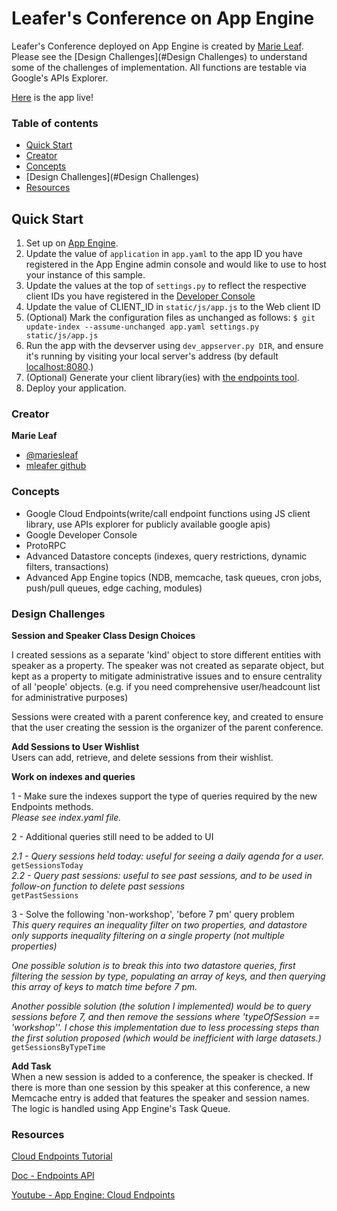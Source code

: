 # Leafer's Conference on App Engine

Leafer's Conference deployed on App Engine is created by [Marie Leaf](https://twitter.com/mariesleaf). Please see the [Design Challenges](#Design Challenges) to understand some of the challenges of implementation. All functions are testable via Google's APIs Explorer.

[Here](conference-app-1144.appspot.com) is the app live!


### Table of contents

* [Quick Start](#quick-start)
* [Creator](#creator)
* [Concepts](#concepts)
* [Design Challenges](#Design Challenges)
* [Resources](#Resources)


## Quick Start
1. Set up on [App Engine](https://developers.google.com/appengine).
2. Update the value of `application` in `app.yaml` to the app ID you
   have registered in the App Engine admin console and would like to use to host your instance of this sample.
3. Update the values at the top of `settings.py` to
   reflect the respective client IDs you have registered in the
   [Developer Console](https://console.developers.google.com/)
4. Update the value of CLIENT_ID in `static/js/app.js` to the Web client ID
5. (Optional) Mark the configuration files as unchanged as follows:
   `$ git update-index --assume-unchanged app.yaml settings.py static/js/app.js`
6. Run the app with the devserver using `dev_appserver.py DIR`, and ensure it's running by visiting your local server's address (by default [localhost:8080](https://localhost:8080/).)
7. (Optional) Generate your client library(ies) with [the endpoints tool](https://developers.google.com/appengine/docs/python/endpoints/endpoints_tool).
8. Deploy your application.


### Creator

**Marie Leaf**

* [@mariesleaf](https://twitter.com/mariesleaf)
* [mleafer github](https://github.com/mleafer)

### Concepts
* Google Cloud Endpoints(write/call endpoint functions using JS client library, use APIs explorer for publicly available google apis)
* Google Developer Console
* ProtoRPC
* Advanced Datastore concepts (indexes, query restrictions, dynamic filters, transactions)
* Advanced App Engine topics (NDB, memcache, task queues, cron jobs, push/pull queues, edge caching, modules)


### Design Challenges

__Session and Speaker Class Design Choices__

I created sessions as a separate 'kind' object to store different entities with speaker as a property. The speaker was not created as separate object, but kept as a property to mitigate administrative issues and to ensure centrality of all 'people' objects. (e.g. if you need comprehensive user/headcount list for administrative purposes)

Sessions were created with a parent conference key, and created to ensure that the user creating the session is the organizer of the parent conference. 

__Add Sessions to User Wishlist__  
Users can add, retrieve, and delete sessions from their wishlist.

__Work on indexes and queries__

1 - Make sure the indexes support the type of queries required by the new Endpoints methods.  
*Please see index.yaml file.*

2 - Additional queries still need to be added to UI

*2.1 - Query sessions held today: useful for seeing a daily agenda for a user.*  
`getSessionsToday`  
*2.2 - Query past sessions: useful to see past sessions, and to be used in follow-on function to delete past sessions*  
`getPastSessions`  

3 - Solve the following 'non-workshop', 'before 7 pm' query problem  
*This query requires an inequality filter on two properties, and datastore only supports inequality filtering on a single property (not multiple properties)*

*One possible solution is to break this into two datastore queries, first filtering the session by type, populating an array of keys, and then querying this array of keys to match time before 7 pm.*

*Another possible solution (the solution I implemented) would be to query sessions before 7, and then remove the sessions where 'typeOfSession == 'workshop''. I chose this implementation due to less processing steps than the first solution proposed (which would be inefficient with large datasets.)*  
`getSessionsByTypeTime`  

__Add Task__  
When a new session is added to a conference, the speaker is checked. If there is more than one session by this speaker at this conference, a new Memcache entry is added that features the speaker and session names. The logic is handled using App Engine's Task Queue.

### Resources

[Cloud Endpoints Tutorial](http://rominirani.com/2014/01/10/google-cloud-endpoints-tutorial-part-1/)

[Doc - Endpoints API](https://cloud.google.com/appengine/docs/python/endpoints/create_api)

[Youtube - App Engine: Cloud Endpoints](https://www.youtube.com/watch?v=uy0tP6_kWJ4)
